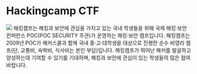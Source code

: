 # Hackingcamp CTF
<img src="https://github.com/Sd9ToU/CTFs/blob/master/Hackingcamp_CTF/logo.png">
해킹캠프는 해킹과 보안에 관심을 가지고 있는 국내 학생들을 위해 국제 해킹·보안 컨퍼런스 POC(POC SECURITY 주관)가 운영하는 해킹·보안 캠프입니다.
해킹캠프는 2009년 POC가 해커스쿨과 함께 국내 중·고·대학생을 대상으로 진행한 순수 비영리 캠프(단, 교통비, 숙박비, 식사비는 본인 부담)입니다.
해킹캠프가 뛰어난 해커를 발굴하고 양성하는데 기여할 수 있기를 기대하며, 해킹과 보안에 관심이 있는 학생들의 많은 참여 바랍니다.
